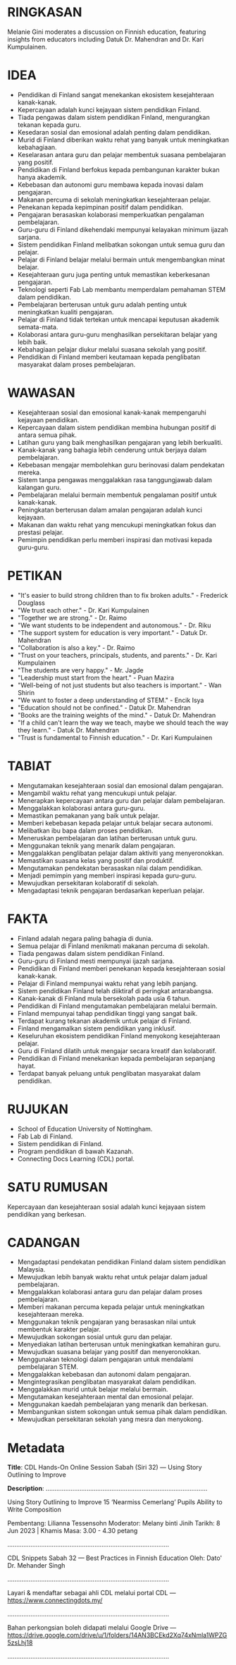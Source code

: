 # RINGKASAN
Melanie Gini moderates a discussion on Finnish education, featuring insights from educators including Datuk Dr. Mahendran and Dr. Kari Kumpulainen.

# IDEA
- Pendidikan di Finland sangat menekankan ekosistem kesejahteraan kanak-kanak.
- Kepercayaan adalah kunci kejayaan sistem pendidikan Finland.
- Tiada pengawas dalam sistem pendidikan Finland, mengurangkan tekanan kepada guru.
- Kesedaran sosial dan emosional adalah penting dalam pendidikan.
- Murid di Finland diberikan waktu rehat yang banyak untuk meningkatkan kebahagiaan.
- Keselarasan antara guru dan pelajar membentuk suasana pembelajaran yang positif.
- Pendidikan di Finland berfokus kepada pembangunan karakter bukan hanya akademik.
- Kebebasan dan autonomi guru membawa kepada inovasi dalam pengajaran.
- Makanan percuma di sekolah meningkatkan kesejahteraan pelajar.
- Penekanan kepada kepimpinan positif dalam pendidikan.
- Pengajaran berasaskan kolaborasi memperkuatkan pengalaman pembelajaran.
- Guru-guru di Finland dikehendaki mempunyai kelayakan minimum ijazah sarjana.
- Sistem pendidikan Finland melibatkan sokongan untuk semua guru dan pelajar.
- Pelajar di Finland belajar melalui bermain untuk mengembangkan minat belajar.
- Kesejahteraan guru juga penting untuk memastikan keberkesanan pengajaran.
- Teknologi seperti Fab Lab membantu memperdalam pemahaman STEM dalam pendidikan.
- Pembelajaran berterusan untuk guru adalah penting untuk meningkatkan kualiti pengajaran.
- Pelajar di Finland tidak tertekan untuk mencapai keputusan akademik semata-mata.
- Kolaborasi antara guru-guru menghasilkan persekitaran belajar yang lebih baik.
- Kebahagiaan pelajar diukur melalui suasana sekolah yang positif.
- Pendidikan di Finland memberi keutamaan kepada penglibatan masyarakat dalam proses pembelajaran.

# WAWASAN
- Kesejahteraan sosial dan emosional kanak-kanak mempengaruhi kejayaan pendidikan.
- Kepercayaan dalam sistem pendidikan membina hubungan positif di antara semua pihak.
- Latihan guru yang baik menghasilkan pengajaran yang lebih berkualiti.
- Kanak-kanak yang bahagia lebih cenderung untuk berjaya dalam pembelajaran.
- Kebebasan mengajar membolehkan guru berinovasi dalam pendekatan mereka.
- Sistem tanpa pengawas menggalakkan rasa tanggungjawab dalam kalangan guru.
- Pembelajaran melalui bermain membentuk pengalaman positif untuk kanak-kanak.
- Peningkatan berterusan dalam amalan pengajaran adalah kunci kejayaan.
- Makanan dan waktu rehat yang mencukupi meningkatkan fokus dan prestasi pelajar.
- Pemimpin pendidikan perlu memberi inspirasi dan motivasi kepada guru-guru.

# PETIKAN
- "It's easier to build strong children than to fix broken adults." - Frederick Douglass
- "We trust each other." - Dr. Kari Kumpulainen
- "Together we are strong." - Dr. Raimo
- "We want students to be independent and autonomous." - Dr. Riku
- "The support system for education is very important." - Datuk Dr. Mahendran
- "Collaboration is also a key." - Dr. Raimo
- "Trust on your teachers, principals, students, and parents." - Dr. Kari Kumpulainen
- "The students are very happy." - Mr. Jagde
- "Leadership must start from the heart." - Puan Mazira
- "Well-being of not just students but also teachers is important." - Wan Shirin
- "We want to foster a deep understanding of STEM." - Encik Isya
- "Education should not be confined." - Datuk Dr. Mahendran
- "Books are the training weights of the mind." - Datuk Dr. Mahendran
- "If a child can't learn the way we teach, maybe we should teach the way they learn." - Datuk Dr. Mahendran
- "Trust is fundamental to Finnish education." - Dr. Kari Kumpulainen

# TABIAT
- Mengutamakan kesejahteraan sosial dan emosional dalam pengajaran.
- Mengambil waktu rehat yang mencukupi untuk pelajar.
- Menerapkan kepercayaan antara guru dan pelajar dalam pembelajaran.
- Menggalakkan kolaborasi antara guru-guru.
- Memastikan pemakanan yang baik untuk pelajar.
- Memberi kebebasan kepada pelajar untuk belajar secara autonomi.
- Melibatkan ibu bapa dalam proses pendidikan.
- Meneruskan pembelajaran dan latihan berterusan untuk guru.
- Menggunakan teknik yang menarik dalam pengajaran.
- Menggalakkan penglibatan pelajar dalam aktiviti yang menyeronokkan.
- Memastikan suasana kelas yang positif dan produktif.
- Mengutamakan pendekatan berasaskan nilai dalam pendidikan.
- Menjadi pemimpin yang memberi inspirasi kepada guru-guru.
- Mewujudkan persekitaran kolaboratif di sekolah.
- Mengadaptasi teknik pengajaran berdasarkan keperluan pelajar.

# FAKTA
- Finland adalah negara paling bahagia di dunia.
- Semua pelajar di Finland menikmati makanan percuma di sekolah.
- Tiada pengawas dalam sistem pendidikan Finland.
- Guru-guru di Finland mesti mempunyai ijazah sarjana.
- Pendidikan di Finland memberi penekanan kepada kesejahteraan sosial kanak-kanak.
- Pelajar di Finland mempunyai waktu rehat yang lebih panjang.
- Sistem pendidikan Finland telah diiktiraf di peringkat antarabangsa.
- Kanak-kanak di Finland mula bersekolah pada usia 6 tahun.
- Pendidikan di Finland mengutamakan pembelajaran melalui bermain.
- Finland mempunyai tahap pendidikan tinggi yang sangat baik.
- Terdapat kurang tekanan akademik untuk pelajar di Finland.
- Finland mengamalkan sistem pendidikan yang inklusif.
- Keseluruhan ekosistem pendidikan Finland menyokong kesejahteraan pelajar.
- Guru di Finland dilatih untuk mengajar secara kreatif dan kolaboratif.
- Pendidikan di Finland menekankan kepada pembelajaran sepanjang hayat.
- Terdapat banyak peluang untuk penglibatan masyarakat dalam pendidikan.

# RUJUKAN
- School of Education University of Nottingham.
- Fab Lab di Finland.
- Sistem pendidikan di Finland.
- Program pendidikan di bawah Kazanah.
- Connecting Docs Learning (CDL) portal.

# SATU RUMUSAN
Kepercayaan dan kesejahteraan sosial adalah kunci kejayaan sistem pendidikan yang berkesan.

# CADANGAN
- Mengadaptasi pendekatan pendidikan Finland dalam sistem pendidikan Malaysia.
- Mewujudkan lebih banyak waktu rehat untuk pelajar dalam jadual pembelajaran.
- Menggalakkan kolaborasi antara guru dan pelajar dalam proses pembelajaran.
- Memberi makanan percuma kepada pelajar untuk meningkatkan kesejahteraan mereka.
- Menggunakan teknik pengajaran yang berasaskan nilai untuk membentuk karakter pelajar.
- Mewujudkan sokongan sosial untuk guru dan pelajar.
- Menyediakan latihan berterusan untuk meningkatkan kemahiran guru.
- Mewujudkan suasana belajar yang positif dan menyeronokkan.
- Menggunakan teknologi dalam pengajaran untuk mendalami pembelajaran STEM.
- Menggalakkan kebebasan dan autonomi dalam pengajaran.
- Mengintegrasikan penglibatan masyarakat dalam pendidikan.
- Menggalakkan murid untuk belajar melalui bermain.
- Mengutamakan kesejahteraan mental dan emosional pelajar.
- Menggunakan kaedah pembelajaran yang menarik dan berkesan.
- Membangunkan sistem sokongan untuk semua pihak dalam pendidikan.
- Mewujudkan persekitaran sekolah yang mesra dan menyokong.

# Metadata
**Title**: CDL Hands-On Online Session Sabah (Siri 32) — Using Story Outlining to Improve

**Description**: ...........................................................................................

Using Story Outlining to Improve 15 ‘Nearmiss Cemerlang’ Pupils Ability to Write Composition  

Pembentang: Lilianna Tessensohn
Moderator: Melany binti Jinih
Tarikh: 8 Jun 2023   |   Khamis
Masa: 3.00 - 4.30 petang

...........................................................................................

CDL Snippets Sabah 32 — Best Practices in Finnish Education
Oleh: Dato' Dr. Mehander Singh

...........................................................................................

Layari & mendaftar sebagai ahli CDL melalui portal CDL — https://www.connectingdots.my/


...........................................................................................

Bahan perkongsian boleh didapati melalui Google Drive — https://drive.google.com/drive/u/1/folders/14AN3BCEkd2Xq74xNmla1WPZG5zsLhj18

...........................................................................................